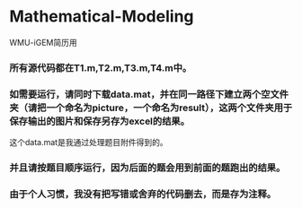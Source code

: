 # Mathematical-Modeling
WMU-iGEM简历用
### 所有源代码都在T1.m,T2.m,T3.m,T4.m中。
### 如需要运行，请同时下载data.mat，并在同一路径下建立两个空文件夹（请把一个命名为picture，一个命名为result），这两个文件夹用于保存输出的图片和保存另存为excel的结果。
这个data.mat是我通过处理题目附件得到的。
### 并且请按题目顺序运行，因为后面的题会用到前面的题跑出的结果。
### 由于个人习惯，我没有把写错或舍弃的代码删去，而是存为注释。
